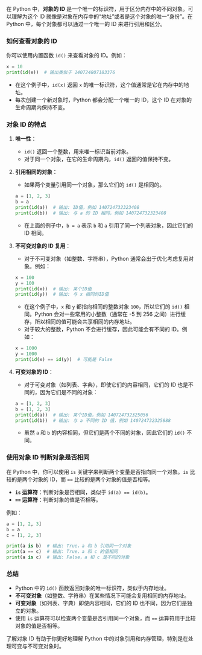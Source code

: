 在 Python 中，**对象的 ID** 是一个唯一的标识符，用于区分内存中的不同对象。可以理解为这个 ID 就像是对象在内存中的“地址”或者是这个对象的唯一“身份”。在 Python 中，每个对象都可以通过一个唯一的 ID 来进行引用和区分。

### 如何查看对象的 ID

你可以使用内置函数 `id()` 来查看对象的 ID。例如：

```python
x = 10
print(id(x))  # 输出类似于 140724807183376
```

- 在这个例子中，`id(x)` 返回 `x` 的唯一标识符，这个值通常是它在内存中的地址。
- 每次创建一个新对象时，Python 都会分配一个唯一的 ID，这个 ID 在对象的生命周期内保持不变。

### 对象 ID 的特点

1. **唯一性**：
   - `id()` 返回一个整数，用来唯一标识当前对象。
   - 对于同一个对象，在它的生命周期内，`id()` 返回的值保持不变。

2. **引用相同的对象**：
   - 如果两个变量引用同一个对象，那么它们的 `id()` 是相同的。
   ```python
   a = [1, 2, 3]
   b = a
   print(id(a))  # 输出: ID值，例如 140724732323408
   print(id(b))  # 输出: 与 a 的 ID 相同，例如 140724732323408
   ```
   - 在上面的例子中，`b = a` 表示 `b` 和 `a` 引用了同一个列表对象，因此它们的 ID 相同。

3. **不可变对象的 ID 复用**：
   - 对于不可变对象（如整数、字符串），Python 通常会出于优化考虑复用对象。例如：
   ```python
   x = 100
   y = 100
   print(id(x))  # 输出: 某个ID值
   print(id(y))  # 输出: 与 x 相同的ID值
   ```
   - 在这个例子中，`x` 和 `y` 都指向相同的整数对象 `100`，所以它们的 `id()` 相同。Python 会对一些常用的小整数（通常在 -5 到 256 之间）进行缓存，所以相同的值可能会共享相同的内存地址。
   - 对于较大的整数，Python 不会进行缓存，因此可能会有不同的 ID。例如：
   ```python
   x = 1000
   y = 1000
   print(id(x) == id(y))  # 可能是 False
   ```

4. **可变对象的 ID**：
   - 对于可变对象（如列表、字典），即使它们的内容相同，它们的 ID 也是不同的，因为它们是不同的对象：
   ```python
   a = [1, 2, 3]
   b = [1, 2, 3]
   print(id(a))  # 输出: 某个ID值，例如 140724732325056
   print(id(b))  # 输出: 与 a 不同的 ID 值，例如 140724732325888
   ```
   - 虽然 `a` 和 `b` 的内容相同，但它们是两个不同的对象，因此它们的 `id()` 不同。

### 使用对象 ID 判断对象是否相同

在 Python 中，你可以使用 `is` 关键字来判断两个变量是否指向同一个对象。`is` 比较的是两个对象的 ID，而 `==` 比较的是两个对象的值是否相等。

- **`is` 运算符**：判断对象是否相同，类似于 `id(a) == id(b)`。
- **`==` 运算符**：判断对象的值是否相等。

例如：

```python
a = [1, 2, 3]
b = a
c = [1, 2, 3]

print(a is b)  # 输出: True，a 和 b 引用同一个对象
print(a == c)  # 输出: True，a 和 c 的值相同
print(a is c)  # 输出: False，a 和 c 是不同的对象
```

### 总结
- Python 中的 `id()` 函数返回对象的唯一标识符，类似于内存地址。
- **不可变对象**（如整数、字符串）在某些情况下可能会复用相同的内存地址。
- **可变对象**（如列表、字典）即使内容相同，它们的 ID 也不同，因为它们是独立的对象。
- 使用 `is` 运算符可以检查两个变量是否引用同一个对象，而 `==` 运算符用于比较对象的值是否相等。

了解对象 ID 有助于你更好地理解 Python 中的对象引用和内存管理，特别是在处理可变与不可变对象时。
